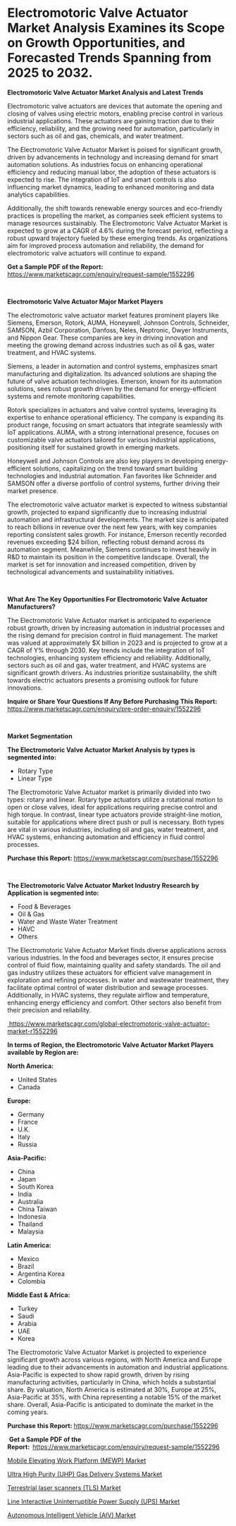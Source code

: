 <p><h1>Electromotoric Valve Actuator Market Analysis Examines its Scope on Growth Opportunities, and Forecasted Trends Spanning from 2025 to 2032.</h1></p><p><strong>Electromotoric Valve Actuator Market Analysis and Latest Trends</strong></p>
<p><p>Electromotoric valve actuators are devices that automate the opening and closing of valves using electric motors, enabling precise control in various industrial applications. These actuators are gaining traction due to their efficiency, reliability, and the growing need for automation, particularly in sectors such as oil and gas, chemicals, and water treatment. </p><p>The Electromotoric Valve Actuator Market is poised for significant growth, driven by advancements in technology and increasing demand for smart automation solutions. As industries focus on enhancing operational efficiency and reducing manual labor, the adoption of these actuators is expected to rise. The integration of IoT and smart controls is also influencing market dynamics, leading to enhanced monitoring and data analytics capabilities.</p><p>Additionally, the shift towards renewable energy sources and eco-friendly practices is propelling the market, as companies seek efficient systems to manage resources sustainably. The Electromotoric Valve Actuator Market is expected to grow at a CAGR of 4.6% during the forecast period, reflecting a robust upward trajectory fueled by these emerging trends. As organizations aim for improved process automation and reliability, the demand for electromotoric valve actuators will continue to expand.</p></p>
<p><strong>Get a Sample PDF of the Report:&nbsp;</strong> <a href="https://www.marketscagr.com/enquiry/request-sample/1552296?utm_campaign=1944&utm_medium=2&utm_source=Github&utm_content=ia&utm_term=27022025&utm_id=electromotoric-valve-actuator">https://www.marketscagr.com/enquiry/request-sample/1552296</a></p>
<p>&nbsp;</p>
<p><strong>Electromotoric Valve Actuator Major Market Players</strong></p>
<p><p>The electromotoric valve actuator market features prominent players like Siemens, Emerson, Rotork, AUMA, Honeywell, Johnson Controls, Schneider, SAMSON, Azbil Corporation, Danfoss, Neles, Neptronic, Dwyer Instruments, and Nippon Gear. These companies are key in driving innovation and meeting the growing demand across industries such as oil & gas, water treatment, and HVAC systems.</p><p>Siemens, a leader in automation and control systems, emphasizes smart manufacturing and digitalization. Its advanced solutions are shaping the future of valve actuation technologies. Emerson, known for its automation solutions, sees robust growth driven by the demand for energy-efficient systems and remote monitoring capabilities.</p><p>Rotork specializes in actuators and valve control systems, leveraging its expertise to enhance operational efficiency. The company is expanding its product range, focusing on smart actuators that integrate seamlessly with IoT applications. AUMA, with a strong international presence, focuses on customizable valve actuators tailored for various industrial applications, positioning itself for sustained growth in emerging markets.</p><p>Honeywell and Johnson Controls are also key players in developing energy-efficient solutions, capitalizing on the trend toward smart building technologies and industrial automation. Fan favorites like Schneider and SAMSON offer a diverse portfolio of control systems, further driving their market presence.</p><p>The electromotoric valve actuator market is expected to witness substantial growth, projected to expand significantly due to increasing industrial automation and infrastructural developments. The market size is anticipated to reach billions in revenue over the next few years, with key companies reporting consistent sales growth. For instance, Emerson recently recorded revenues exceeding $24 billion, reflecting robust demand across its automation segment. Meanwhile, Siemens continues to invest heavily in R&D to maintain its position in the competitive landscape. Overall, the market is set for innovation and increased competition, driven by technological advancements and sustainability initiatives.</p></p>
<p>&nbsp;</p>
<p><strong>What Are The Key Opportunities For Electromotoric Valve Actuator Manufacturers?</strong></p>
<p><p>The Electromotoric Valve Actuator market is anticipated to experience robust growth, driven by increasing automation in industrial processes and the rising demand for precision control in fluid management. The market was valued at approximately $X billion in 2023 and is projected to grow at a CAGR of Y% through 2030. Key trends include the integration of IoT technologies, enhancing system efficiency and reliability. Additionally, sectors such as oil and gas, water treatment, and HVAC systems are significant growth drivers. As industries prioritize sustainability, the shift towards electric actuators presents a promising outlook for future innovations.</p></p>
<p><strong>Inquire or Share Your Questions If Any Before Purchasing This Report:</strong> <a href="https://www.marketscagr.com/enquiry/pre-order-enquiry/1552296?utm_campaign=1944&utm_medium=2&utm_source=Github&utm_content=ia&utm_term=27022025&utm_id=electromotoric-valve-actuator">https://www.marketscagr.com/enquiry/pre-order-enquiry/1552296</a></p>
<p>&nbsp;</p>
<p><strong>Market Segmentation</strong></p>
<p><strong>The Electromotoric Valve Actuator Market Analysis by types is segmented into:</strong></p>
<p><ul><li>Rotary Type</li><li>Linear Type</li></ul></p>
<p><p>The Electromotoric Valve Actuator market is primarily divided into two types: rotary and linear. Rotary type actuators utilize a rotational motion to open or close valves, ideal for applications requiring precise control and high torque. In contrast, linear type actuators provide straight-line motion, suitable for applications where direct push or pull is necessary. Both types are vital in various industries, including oil and gas, water treatment, and HVAC systems, enhancing automation and efficiency in fluid control processes.</p></p>
<p><strong>Purchase this Report:&nbsp;</strong><a href="https://www.marketscagr.com/purchase/1552296?utm_campaign=1944&utm_medium=2&utm_source=Github&utm_content=ia&utm_term=27022025&utm_id=electromotoric-valve-actuator">https://www.marketscagr.com/purchase/1552296</a></p>
<p>&nbsp;</p>
<p><strong>The Electromotoric Valve Actuator Market Industry Research by Application is segmented into:</strong></p>
<p><ul><li>Food & Beverages</li><li>Oil & Gas</li><li>Water and Waste Water Treatment</li><li>HAVC</li><li>Others</li></ul></p>
<p><p>The Electromotoric Valve Actuator Market finds diverse applications across various industries. In the food and beverages sector, it ensures precise control of fluid flow, maintaining quality and safety standards. The oil and gas industry utilizes these actuators for efficient valve management in exploration and refining processes. In water and wastewater treatment, they facilitate optimal control of water distribution and sewage processes. Additionally, in HVAC systems, they regulate airflow and temperature, enhancing energy efficiency and comfort. Other sectors also benefit from their precision and reliability.</p></p>
<p><a href="https://www.marketscagr.com/global-electromotoric-valve-actuator-market-r1552296?utm_campaign=1944&utm_medium=2&utm_source=Github&utm_content=ia&utm_term=27022025&utm_id=electromotoric-valve-actuator">&nbsp;https://www.marketscagr.com/global-electromotoric-valve-actuator-market-r1552296</a></p>
<p><strong>In terms of Region, the Electromotoric Valve Actuator Market Players available by Region are:</strong></p>
<p>
    <p> <strong> North America: </strong>
        <ul>
            <li>United States</li>
            <li>Canada</li>
        </ul>
        </p> 
    <p> <strong> Europe: </strong>
        <ul>
            <li>Germany</li>
            <li>France</li>
            <li>U.K.</li>
            <li>Italy</li>
            <li>Russia</li>
        </ul>
        </p> 
    <p> <strong> Asia-Pacific: </strong>
        <ul>
            <li>China</li>
            <li>Japan</li>
            <li>South Korea</li>
            <li>India</li>
            <li>Australia</li>
            <li>China Taiwan</li>
            <li>Indonesia</li>
            <li>Thailand</li>
            <li>Malaysia</li>
        </ul>
        </p> 
    <p> <strong> Latin America: </strong>
        <ul>
            <li>Mexico</li>
            <li>Brazil</li>
            <li>Argentina Korea</li>
            <li>Colombia</li>
        </ul>
        </p> 
    <p> <strong> Middle East & Africa: </strong>
        <ul>
            <li>Turkey</li>
            <li>Saudi</li>
            <li>Arabia</li>
            <li>UAE</li>
            <li>Korea</li>
        </ul>
    </p>
    </p>
<p><p>The Electromotoric Valve Actuator Market is projected to experience significant growth across various regions, with North America and Europe leading due to their advancements in automation and industrial applications. Asia-Pacific is expected to show rapid growth, driven by rising manufacturing activities, particularly in China, which holds a substantial share. By valuation, North America is estimated at 30%, Europe at 25%, Asia-Pacific at 35%, with China representing a notable 15% of the market share. Overall, Asia-Pacific is anticipated to dominate the market in the coming years.</p></p>
<p><strong>Purchase this Report: </strong><a href="https://www.marketscagr.com/purchase/1552296?utm_campaign=1944&utm_medium=2&utm_source=Github&utm_content=ia&utm_term=27022025&utm_id=electromotoric-valve-actuator">https://www.marketscagr.com/purchase/1552296</a></p>
<p>&nbsp;<strong>Get a Sample PDF of the Report:&nbsp;&nbsp;</strong><a href="https://www.marketscagr.com/enquiry/request-sample/1552296?utm_campaign=1944&utm_medium=2&utm_source=Github&utm_content=ia&utm_term=27022025&utm_id=electromotoric-valve-actuator">https://www.marketscagr.com/enquiry/request-sample/1552296</a></p>
<p><strong></strong></p>
<p><p><a href="https://github.com/ipuanamuyuro3/Market-Research-Report-List-1/blob/main/mobile-elevating-work-platform-mewp-market.md?utm_campaign=1944&utm_medium=2&utm_source=Github&utm_content=ia&utm_term=27022025&utm_id=electromotoric-valve-actuator">Mobile Elevating Work Platform (MEWP) Market</a></p><p><a href="https://github.com/marawiokeson8/Market-Research-Report-List-1/blob/main/ultra-high-purity-uhp-gas-delivery-systems-market.md?utm_campaign=1944&utm_medium=2&utm_source=Github&utm_content=ia&utm_term=27022025&utm_id=electromotoric-valve-actuator">Ultra High Purity (UHP) Gas Delivery Systems Market</a></p><p><a href="https://github.com/jugutstam/Market-Research-Report-List-1/blob/main/terrestrial-laser-scanners-tls-market.md?utm_campaign=1944&utm_medium=2&utm_source=Github&utm_content=ia&utm_term=27022025&utm_id=electromotoric-valve-actuator">Terrestrial laser scanners (TLS) Market</a></p><p><a href="https://github.com/pilukypalis/Market-Research-Report-List-1/blob/main/line-interactive-uninterruptible-power-supply-ups-market.md?utm_campaign=1944&utm_medium=2&utm_source=Github&utm_content=ia&utm_term=27022025&utm_id=electromotoric-valve-actuator">Line Interactive Uninterruptible Power Supply (UPS) Market</a></p><p><a href="https://github.com/luluanaehut2/Market-Research-Report-List-1/blob/main/autonomous-intelligent-vehicle-aiv-market.md?utm_campaign=1944&utm_medium=2&utm_source=Github&utm_content=ia&utm_term=27022025&utm_id=electromotoric-valve-actuator">Autonomous Intelligent Vehicle (AIV) Market</a></p></p>